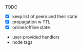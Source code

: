 TODO

- [x] keep list of peers and their state
- [x] propagation w TTL
- [x] online/offline state
- user-provided handlers
- node tags